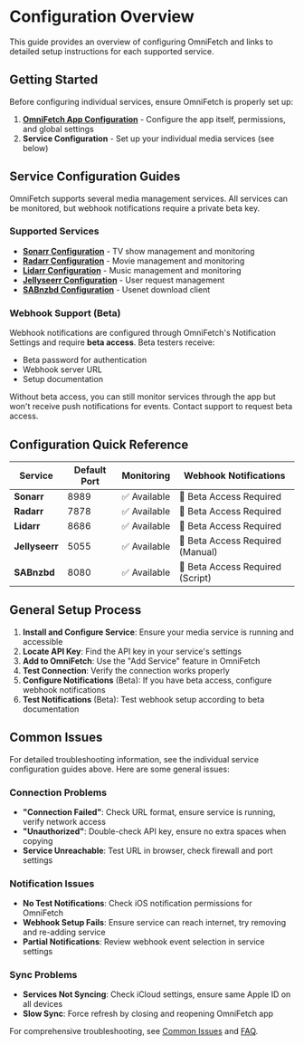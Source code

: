 # Configuration Overview

This guide provides an overview of configuring OmniFetch and links to detailed setup instructions for each supported service.

## Getting Started

Before configuring individual services, ensure OmniFetch is properly set up:

1. **[OmniFetch App Configuration](omnifetch-app.md)** - Configure the app itself, permissions, and global settings
2. **Service Configuration** - Set up your individual media services (see below)

## Service Configuration Guides

OmniFetch supports several media management services. All services can be monitored, but webhook notifications require a private beta key.

### Supported Services

- **[Sonarr Configuration](services/sonarr.md)** - TV show management and monitoring
- **[Radarr Configuration](services/radarr.md)** - Movie management and monitoring  
- **[Lidarr Configuration](services/lidarr.md)** - Music management and monitoring
- **[Jellyseerr Configuration](services/jellyseerr.md)** - User request management
- **[SABnzbd Configuration](services/sabnzbd.md)** - Usenet download client

### Webhook Support (Beta)

Webhook notifications are configured through OmniFetch's Notification Settings and require **beta access**. Beta testers receive:
- Beta password for authentication
- Webhook server URL
- Setup documentation

Without beta access, you can still monitor services through the app but won't receive push notifications for events. Contact support to request beta access.

## Configuration Quick Reference

| Service | Default Port | Monitoring | Webhook Notifications |
|---------|--------------|------------|---------------------|
| **Sonarr** | 8989 | ✅ Available | 🔑 Beta Access Required |
| **Radarr** | 7878 | ✅ Available | 🔑 Beta Access Required |
| **Lidarr** | 8686 | ✅ Available | 🔑 Beta Access Required |
| **Jellyseerr** | 5055 | ✅ Available | 🔑 Beta Access Required (Manual) |
| **SABnzbd** | 8080 | ✅ Available | 🔑 Beta Access Required (Script) |

## General Setup Process

1. **Install and Configure Service**: Ensure your media service is running and accessible
2. **Locate API Key**: Find the API key in your service's settings
3. **Add to OmniFetch**: Use the "Add Service" feature in OmniFetch
4. **Test Connection**: Verify the connection works properly
5. **Configure Notifications** (Beta): If you have beta access, configure webhook notifications
6. **Test Notifications** (Beta): Test webhook setup according to beta documentation

## Common Issues

For detailed troubleshooting information, see the individual service configuration guides above. Here are some general issues:

### Connection Problems

- **"Connection Failed"**: Check URL format, ensure service is running, verify network access
- **"Unauthorized"**: Double-check API key, ensure no extra spaces when copying
- **Service Unreachable**: Test URL in browser, check firewall and port settings

### Notification Issues  

- **No Test Notifications**: Check iOS notification permissions for OmniFetch
- **Webhook Setup Fails**: Ensure service can reach internet, try removing and re-adding service
- **Partial Notifications**: Review webhook event selection in service settings

### Sync Problems

- **Services Not Syncing**: Check iCloud settings, ensure same Apple ID on all devices
- **Slow Sync**: Force refresh by closing and reopening OmniFetch app

For comprehensive troubleshooting, see [Common Issues](../troubleshooting/common-issues.md) and [FAQ](../troubleshooting/faq.md).
